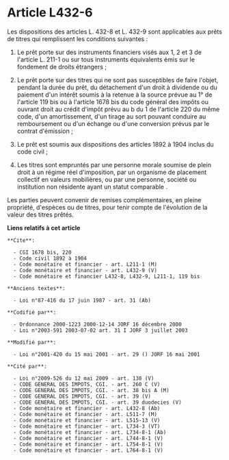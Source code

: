 # Article L432-6

Les dispositions des articles L. 432-8 et L. 432-9 sont applicables aux prêts de titres qui remplissent les conditions
suivantes :

1. Le prêt porte sur des instruments financiers visés aux 1, 2 et 3 de l'article L. 211-1 ou sur tous instruments équivalents
émis sur le fondement de droits étrangers ;

2. Le prêt porte sur des titres qui ne sont pas susceptibles de faire l'objet, pendant la durée du prêt, du détachement d'un
droit à dividende ou du paiement d'un intérêt soumis à la retenue à la source prévue au 1° de l'article 119 bis ou à
l'article 1678 bis du code général des impôts ou ouvrant droit au crédit d'impôt prévu au b du 1 de l'article 220 du même
code, d'un amortissement, d'un tirage au sort pouvant conduire au remboursement ou d'un échange ou d'une conversion prévus
par le contrat d'émission ;

3. Le prêt est soumis aux dispositions des articles 1892 à 1904 inclus du code civil ;

4. Les titres sont empruntés par une personne morale soumise de plein droit à un régime réel d'imposition, par un organisme
de placement collectif en valeurs mobilières, ou par une personne, société ou institution non résidente ayant un statut
comparable .

Les parties peuvent convenir de remises complémentaires, en pleine propriété, d'espèces ou de titres, pour tenir compte de
l'évolution de la valeur des titres prêtés.

**Liens relatifs à cet article**

	**Cite**:

	  - CGI 1678 bis, 220
	  - Code civil 1892 à 1904
	  - Code monétaire et financier - art. L211-1 (M)
	  - Code monétaire et financier - art. L432-9 (V)
	  - Code monétaire et financier L432-8, L432-9, L211-1, 119 bis

	**Anciens textes**:

	  - Loi n°87-416 du 17 juin 1987 - art. 31 (Ab)

	**Codifié par**:

	  - Ordonnance 2000-1223 2000-12-14 JORF 16 décembre 2000
	  - Loi n°2003-591 2003-07-02 art. 31 I JORF 3 juillet 2003

	**Modifié par**:

	  - Loi n°2001-420 du 15 mai 2001 - art. 29 () JORF 16 mai 2001

	**Cité par**:

	  - Loi n°2009-526 du 12 mai 2009 - art. 138 (V)
	  - CODE GENERAL DES IMPOTS, CGI. - art. 260 C (V)
	  - CODE GENERAL DES IMPOTS, CGI. - art. 38 bis A (M)
	  - CODE GENERAL DES IMPOTS, CGI. - art. 39 (V)
	  - CODE GENERAL DES IMPOTS, CGI. - art. 39 duodecies (V)
	  - Code monétaire et financier - art. L432-8 (Ab)
	  - Code monétaire et financier - art. L511-7 (M)
	  - Code monétaire et financier - art. L515-13 (V)
	  - Code monétaire et financier - art. L734-3 (VT)
	  - Code monétaire et financier - art. L734-8-1 (Ab)
	  - Code monétaire et financier - art. L744-8-1 (V)
	  - Code monétaire et financier - art. L754-8-1 (V)
	  - Code monétaire et financier - art. L764-8-1 (V)
